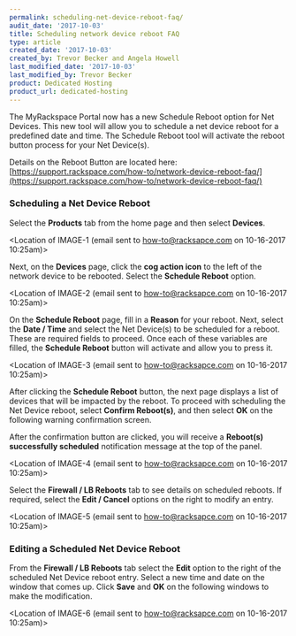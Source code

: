 ```yaml
---
permalink: scheduling-net-device-reboot-faq/
audit_date: '2017-10-03'
title: Scheduling network device reboot FAQ
type: article
created_date: '2017-10-03'
created_by: Trevor Becker and Angela Howell
last_modified_date: '2017-10-03'
last_modified_by: Trevor Becker
product: Dedicated Hosting
product_url: dedicated-hosting
---
```


The MyRackspace Portal now has a new Schedule Reboot option for Net Devices. This new tool will allow you to schedule a net device reboot for a predefined date and time. The Schedule Reboot tool will activate the reboot button process for your Net Device(s).

Details on the Reboot Button are located here: [https://support.rackspace.com/how-to/network-device-reboot-faq/](https://support.rackspace.com/how-to/network-device-reboot-faq/)

### Scheduling a Net Device Reboot

Select the **Products** tab from the home page and then select **Devices**.

<Location of IMAGE-1 (email sent to how-to@racksapce.com on 10-16-2017 10:25am)>

Next, on the **Devices** page, click the **cog action icon** to the left of the network device to be rebooted. Select the **Schedule Reboot** option.

<Location of IMAGE-2 (email sent to how-to@racksapce.com on 10-16-2017 10:25am)>

On the **Schedule Reboot** page, fill in a **Reason** for your reboot. Next, select the **Date / Time** and select the Net Device(s) to be scheduled for a reboot. These are required fields to proceed. Once each of these variables are filled, the **Schedule Reboot** button will activate and allow you to press it.

<Location of IMAGE-3 (email sent to how-to@racksapce.com on 10-16-2017 10:25am)>

After clicking the **Schedule Reboot** button, the next page displays a list of devices that will be impacted by the reboot. To proceed with scheduling the Net Device reboot, select **Confirm Reboot(s)**, and then select **OK** on the following warning confirmation screen.

After the confirmation button are clicked, you will receive a **Reboot(s) successfully scheduled** notification message at the top of the panel.

<Location of IMAGE-4 (email sent to how-to@racksapce.com on 10-16-2017 10:25am)>

Select the **Firewall / LB Reboots** tab to see details on scheduled reboots. If required, select the **Edit / Cancel** options on the right to modify an entry.

<Location of IMAGE-5 (email sent to how-to@racksapce.com on 10-16-2017 10:25am)>

### Editing a Scheduled Net Device Reboot

From the **Firewall / LB Reboots** tab select the **Edit** option to the right of the scheduled Net Device reboot entry. Select a new time and date on the window that comes up. Click **Save** and **OK** on the following windows to make the modification.

<Location of IMAGE-6 (email sent to how-to@racksapce.com on 10-16-2017 10:25am)>



